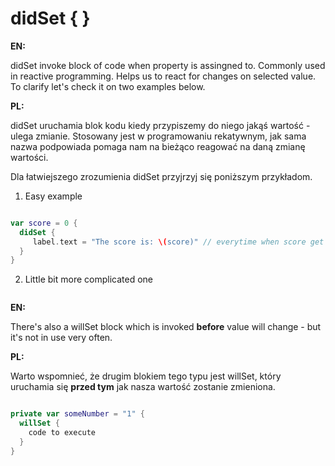 # didSet { }

**EN:**

didSet invoke block of code when property is assingned to. Commonly used in reactive programming. Helps us to react for changes on selected value. 
To clarify let's check it on two examples below.

**PL:**

didSet uruchamia blok kodu kiedy przypiszemy do niego jakąś wartość - ulega zmianie. Stosowany jest w programowaniu rekatywnym, jak sama nazwa podpowiada pomaga nam na bieżąco reagować na daną zmianę wartości. 

Dla łatwiejszego zrozumienia didSet przyjrzyj się poniższym przykładom. 

1. Easy example

```swift 

var score = 0 {
  didSet {
     label.text = "The score is: \(score)" // everytime when score get changed then label text will be set to new one.
  }
}

```

2. Little bit more complicated one

```swift

```

**EN:**

There's also a willSet block which is invoked **before** value will change - but it's not in use very often. 

**PL:**

Warto wspomnieć, że drugim blokiem tego typu jest willSet, który uruchamia się **przed tym** jak nasza wartość zostanie zmieniona.

```swift

private var someNumber = "1" {
  willSet {
    code to execute 
  }
}
```
